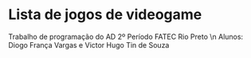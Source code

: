# Lista de jogos de videogame
Trabalho de programação do AD 2º Período FATEC Rio Preto \n
Alunos: Diogo França Vargas e Victor Hugo Tin de Souza
